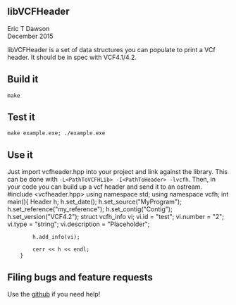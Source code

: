 libVCFHeader
------------
Eric T Dawson  
December 2015  

libVCFHeader is a set of data structures you can populate to print a VCf header. It should
be in spec with VCF4.1/4.2.

## Build it  
`make`


## Test it  
`make example.exe; ./example.exe`


## Use it  
Just import vcfheader.hpp into your project and link against the library. This can be done with
``-L<PathToVCFHLib> -I<PathToHeader> -lvcfh``. Then, in your code you can build up a vcf header and
send it to an ostream.  
        #include <vcfheader.hpp>
        using namespace std;
        using namespace vcfh;
        int main(){
            Header h;
            h.set_date();
            h.set_source("MyProgram");
            h.set_reference("my_reference");
            h.set_contig("Contig");
            h.set_version("VCF4.2");
            struct vcfh_info vi;
            vi.id = "test";
            vi.number = "2";
            vi.type = "string";
            vi.description = "Placeholder";

            h.add_info(vi);

            cerr << h << endl;
        }

## Filing bugs and feature requests
Use the [github](www.github.com/edawson/libVCFHeader) if you need help!
